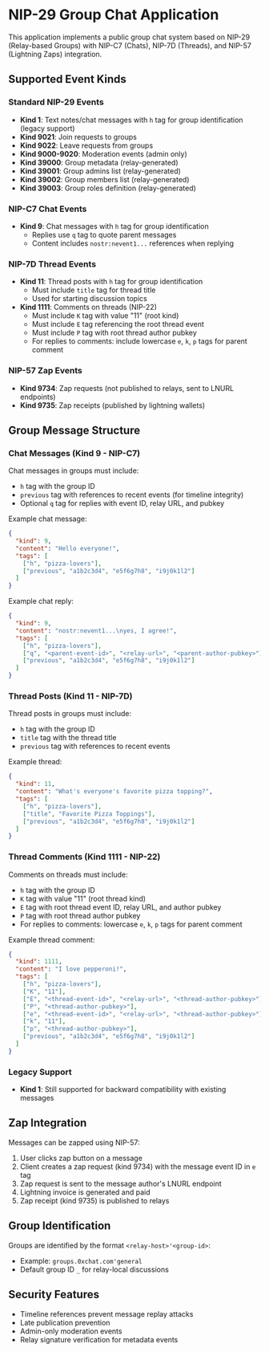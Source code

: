 # NIP-29 Group Chat Application

This application implements a public group chat system based on NIP-29 (Relay-based Groups) with NIP-C7 (Chats), NIP-7D (Threads), and NIP-57 (Lightning Zaps) integration.

## Supported Event Kinds

### Standard NIP-29 Events

- **Kind 1**: Text notes/chat messages with `h` tag for group identification (legacy support)
- **Kind 9021**: Join requests to groups
- **Kind 9022**: Leave requests from groups
- **Kind 9000-9020**: Moderation events (admin only)
- **Kind 39000**: Group metadata (relay-generated)
- **Kind 39001**: Group admins list (relay-generated)
- **Kind 39002**: Group members list (relay-generated)
- **Kind 39003**: Group roles definition (relay-generated)

### NIP-C7 Chat Events

- **Kind 9**: Chat messages with `h` tag for group identification
  - Replies use `q` tag to quote parent messages
  - Content includes `nostr:nevent1...` references when replying

### NIP-7D Thread Events

- **Kind 11**: Thread posts with `h` tag for group identification
  - Must include `title` tag for thread title
  - Used for starting discussion topics
- **Kind 1111**: Comments on threads (NIP-22)
  - Must include `K` tag with value "11" (root kind)
  - Must include `E` tag referencing the root thread event
  - Must include `P` tag with root thread author pubkey
  - For replies to comments: include lowercase `e`, `k`, `p` tags for parent comment

### NIP-57 Zap Events

- **Kind 9734**: Zap requests (not published to relays, sent to LNURL endpoints)
- **Kind 9735**: Zap receipts (published by lightning wallets)

## Group Message Structure

### Chat Messages (Kind 9 - NIP-C7)

Chat messages in groups must include:

- `h` tag with the group ID
- `previous` tag with references to recent events (for timeline integrity)
- Optional `q` tag for replies with event ID, relay URL, and pubkey

Example chat message:
```json
{
  "kind": 9,
  "content": "Hello everyone!",
  "tags": [
    ["h", "pizza-lovers"],
    ["previous", "a1b2c3d4", "e5f6g7h8", "i9j0k1l2"]
  ]
}
```

Example chat reply:
```json
{
  "kind": 9,
  "content": "nostr:nevent1...\nyes, I agree!",
  "tags": [
    ["h", "pizza-lovers"],
    ["q", "<parent-event-id>", "<relay-url>", "<parent-author-pubkey>"],
    ["previous", "a1b2c3d4", "e5f6g7h8", "i9j0k1l2"]
  ]
}
```

### Thread Posts (Kind 11 - NIP-7D)

Thread posts in groups must include:

- `h` tag with the group ID
- `title` tag with the thread title
- `previous` tag with references to recent events

Example thread:
```json
{
  "kind": 11,
  "content": "What's everyone's favorite pizza topping?",
  "tags": [
    ["h", "pizza-lovers"],
    ["title", "Favorite Pizza Toppings"],
    ["previous", "a1b2c3d4", "e5f6g7h8", "i9j0k1l2"]
  ]
}
```

### Thread Comments (Kind 1111 - NIP-22)

Comments on threads must include:

- `h` tag with the group ID
- `K` tag with value "11" (root thread kind)
- `E` tag with root thread event ID, relay URL, and author pubkey
- `P` tag with root thread author pubkey
- For replies to comments: lowercase `e`, `k`, `p` tags for parent comment

Example thread comment:
```json
{
  "kind": 1111,
  "content": "I love pepperoni!",
  "tags": [
    ["h", "pizza-lovers"],
    ["K", "11"],
    ["E", "<thread-event-id>", "<relay-url>", "<thread-author-pubkey>"],
    ["P", "<thread-author-pubkey>"],
    ["e", "<thread-event-id>", "<relay-url>", "<thread-author-pubkey>"],
    ["k", "11"],
    ["p", "<thread-author-pubkey>"],
    ["previous", "a1b2c3d4", "e5f6g7h8", "i9j0k1l2"]
  ]
}
```

### Legacy Support

- **Kind 1**: Still supported for backward compatibility with existing messages

## Zap Integration

Messages can be zapped using NIP-57:

1. User clicks zap button on a message
2. Client creates a zap request (kind 9734) with the message event ID in `e` tag
3. Zap request is sent to the message author's LNURL endpoint
4. Lightning invoice is generated and paid
5. Zap receipt (kind 9735) is published to relays

## Group Identification

Groups are identified by the format `<relay-host>'<group-id>`:
- Example: `groups.0xchat.com'general`
- Default group ID `_` for relay-local discussions

## Security Features

- Timeline references prevent message replay attacks
- Late publication prevention
- Admin-only moderation events
- Relay signature verification for metadata events